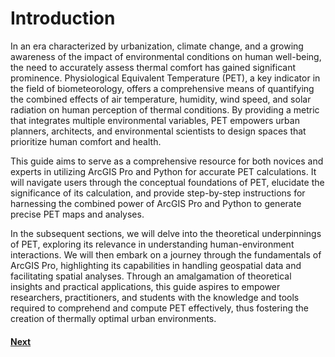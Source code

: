 # Introduction

In an era characterized by urbanization, climate change, and a growing awareness of the impact of environmental conditions on human well-being, the need to accurately assess thermal comfort has gained significant prominence. Physiological Equivalent Temperature (PET), a key indicator in the field of biometeorology, offers a comprehensive means of quantifying the combined effects of air temperature, humidity, wind speed, and solar radiation on human perception of thermal conditions. By providing a metric that integrates multiple environmental variables, PET empowers urban planners, architects, and environmental scientists to design spaces that prioritize human comfort and health.

This guide aims to serve as a comprehensive resource for both novices and experts in utilizing ArcGIS Pro and Python for accurate PET calculations. It will navigate users through the conceptual foundations of PET, elucidate the significance of its calculation, and provide step-by-step instructions for harnessing the combined power of ArcGIS Pro and Python to generate precise PET maps and analyses.

In the subsequent sections, we will delve into the theoretical underpinnings of PET, exploring its relevance in understanding human-environment interactions. We will then embark on a journey through the fundamentals of ArcGIS Pro, highlighting its capabilities in handling geospatial data and facilitating spatial analyses. Through an amalgamation of theoretical insights and practical applications, this guide aspires to empower researchers, practitioners, and students with the knowledge and tools required to comprehend and compute PET effectively, thus fostering the creation of thermally optimal urban environments.

#### [Next](./Requirements.md)
